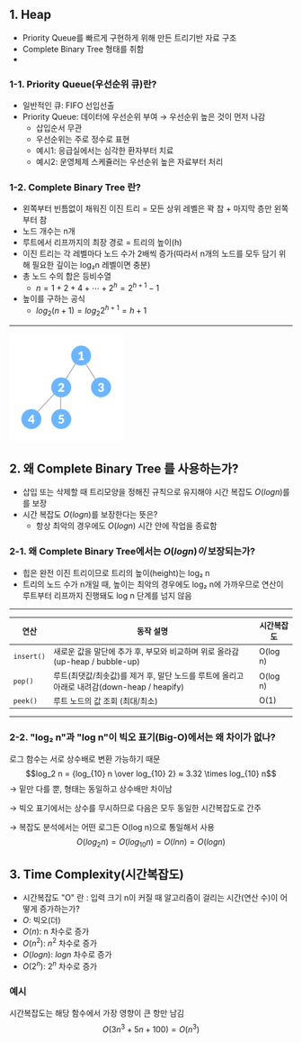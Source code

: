 ## 1. Heap
- Priority Queue를 빠르게 구현하게 위해 만든 트리기반 자료 구조
- Complete Binary Tree 형태를 취함
- 

### 1-1. Priority Queue(우선순위 큐)란?
- 일반적인 큐: FIFO 선입선출
- Priority Queue: 데이터에 우선순위 부여 → 우선순위 높은 것이 먼저 나감
  - 삽입순서 무관
  - 우선순위는 주로 정수로 표현
  - 예시1: 응급실에서는 심각한 환자부터 치료
  - 예시2: 운영체제 스케쥴러는 우선순위 높은 자료부터 처리

### 1-2. Complete Binary Tree 란?
- 왼쪽부터 빈틈없이 채워진 이진 트리 = 모든 상위 레벨은 꽉 참 + 마지막 층만 왼쪽부터 참
- 노드 개수는 n개
- 루트에서 리프까지의 최장 경로 = 트리의 높이(h)
- 이진 트리는 각 레벨마다 노드 수가 2배씩 증가(따라서 n개의 노드를 모두 담기 위해 필요한 깊이는 log₂n 레벨이면 충분)
- 총 노드 수의 합은 등비수열
  - $n=1+2+4+⋯+2^h = 2^{h+1}−1$
- 높이를 구하는 공식
  - $log_2 (n+1) = log_2 2^{h+1}=h+1$

----------
<img src="../img/complete-binary-tree.png" alt="Complete Binary Tree" style="width:40%; height=40%">


## 2. 왜 Complete Binary Tree 를 사용하는가?
- 삽입 또는 삭제할 때 트리모양을 정해진 규칙으로 유지해야 시간 복잡도 $O(log n)$를를 보장
- 시간 복잡도 $O(log n)$를 보장한다는 뜻은?
  - 항상 최악의 경우에도 $O(log n)$ 시간 안에 작업을 종료함

### 2-1. 왜 Complete Binary Tree에서는 $O(log n)이$ 보장되는가?
- 힙은 완전 이진 트리이므로 트리의 높이(height)는 log₂ n
- 트리의 노드 수가 n개일 때, 높이는 최악의 경우에도 log₂ n에 가까우므로 연산이 루트부터 리프까지 진행돼도 log n 단계를 넘지 않음
----------
| 연산         | 동작 설명                                                          | 시간복잡도    |
| ---------- | -------------------------------------------------------------- | -------- |
| `insert()` | 새로운 값을 말단에 추가 후, 부모와 비교하며 위로 올라감(up-heap / bubble-up)          | O(log n) |
| `pop()`    | 루트(최댓값/최솟값)를 제거 후, 말단 노드를 루트에 올리고 아래로 내려감(down-heap / heapify) | O(log n) |
| `peek()`   | 루트 노드의 값 조회 (최대/최소)                                            | O(1)     |
----------
### 2-2. "log₂ n"과 "log n"이 빅오 표기(Big-O)에서는 왜 차이가 없나?
로그 함수는 서로 상수배로 변환 가능하기 때문
$$log_2 n = {log_{10} n \over log_{10} 2} ≈ 3.32 \times log_{10} n$$
→ 밑만 다를 뿐, 형태는 동일하고 상수배만 차이남


→ 빅오 표기에서는 상수를 무시하므로 다음은 모두 동일한 시간복잡도로 간주


→ 복잡도 분석에서는 어떤 로그든 O(log n)으로 통일해서 사용
$$O(log_2 n)=O(log_{10} n)=O(lnn)=O(log n)$$
  
## 3. Time Complexity(시간복잡도) 
- 시간복잡도 "O" 란 : 입력 크기 n이 커질 때 알고리즘이 걸리는 시간(연산 수)이 어떻게 증가하는가?
- $O$: 빅오(더)
- $O(n)$: n 차수로 증가
- $O(n^2)$: $n^2$ 차수로 증가
- $O(log n)$: $log n$ 차수로 증가
- $O(2^n)$: $2^n$ 차수로 증가

### 예시
시간복잡도는 해당 함수에서 가장 영향이 큰 항만 남김
$$O(3n^3+5n+100) = O(n^3)$$
